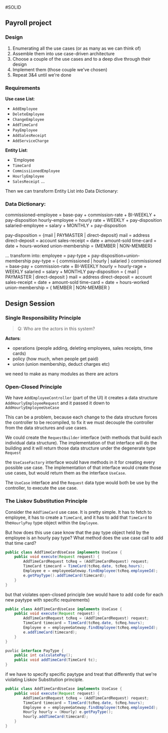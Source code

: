 #SOLID 

## Payroll project
### Design
1. Enumerating all the use cases (or as many as we can think of)
2. Assemble them into use case-driven architecture
3. Choose a couple of the use cases and to a deep dive through their design
4. Implement them (those couple we've chosen) 
5. Repeat 3&4 until we're done

### Requirements
**Use case List**:
- `AddEmployee`
- `DeleteEmployee`
- `ChangeEmployee`
- `AddTimeCard`
- `PayEmployee`
- `AddSalesReceipt`
- `AddServiceCharge`

**Entity List**:
- `Employee
- `TimeCard`
- `CommissiionedEmployee`
- `HourlyEmployee`
- `SalesReceipt`
...

Then we can transform Entity List into Data Dictionary:

### Data Dictionary:
commissioned-employee = base-pay + commission-rate + BI-WEEKLY + pay-disposition
hourly-employee = hourly rate + WEEKLY + pay-disposition
salaried-employee = salary + MONTHLY + pay-disposition

pay-disposition = {mail | PAYMASTER | direct-deposit}
	mail = address
	direct-deposit = account
sales-receipt = date + amount-sold
time-card = date + hours-worked
union-membership  = {MEMBER | NON-MEMBER}

...
transform into:
employee = pay-type + pay-disposition+union-membership
	pay-type = { commissioned | hourly | salaried }
		commissioned = base-pay + commission-rate + BI-WEEKLY
		hourly = hourly-rage + WEEKLY
		salaried = salary + MONTHLY
	pay-disposition = { mail | PAYMASTER | direct-deposit }
		mail = address
		direct-deposit = account
	sales-receipt = date + amount-sold
	time-card = date + hours-worked
	union-membership = { MEMBER | NON-MEMBER }


## Design Session

### Single Responsibility Principle
> Q: Who are the actors in this system?

**Actors**:
- operations (people adding, deleting employees, sales receipts, time cards)
- policy (how much, when people get paid) 
- union (union membership, deduct charges etc)

we need to make as many modules as there are actors

### Open-Closed Principle
We have `AddEmployeeController` (part of the UI) it creates a data structure `AddHourlyEmployeeRequest` and it passed it down to `AddHourlyEmployeeUseCase`

This can be a problem, because each change to the data structure forces the controller to be recompiled, to fix it we must decouple the controller from the data structures and use cases. 

We could create the `RequestBuilder` interface (with methods that build each individual data structure). The implementation of that interface will do the building and it will return those data structure under the degenerate type `Request`

the `UseCaseFactory` interface would have methods in it for creating every possible use case. The implementation of that interface would create those use cases, but would return them as the interface `UseCase`. 

The `UseCase` interface and the `Request` data type would both be use by the controller, to execute the use case.

### The Liskov Substitution Principle

Consider the `AddTimeCard` use case. It is pretty simple. It has to fetch to employee, it has to create a `TimeCard`, and it has to add that `TimeCard` to the`HourlyPay` type object within the `Employee`.

But how does this use case know that the pay type object held by the employee is an hourly pay type? What method does the use case call to add that time card?

```java
public class AddTimeCardUseCase implements UseCase {
	public void execute(Request request) {
		AddTimeCardRequest tcReq = (AddTimeCardRequest) request;
		TimeCard timecard = TimeCard(tcReq.date, tcReq.hours);
		Employee e = employeeGateway.findEmployee(tcReq.employeeId);
		e.getPayType().addTimeCard(timecard);
	}
}
```

but that violates open-closed principle (we would have to add code for each new paytype with specific requirements)

```java
public class AddTimeCardUseCase implements UseCase {
	public void execute(Request request) {
		AddTimeCardRequest tcReq = (AddTimeCardRequest) request;
		TimeCard timecard = TimeCard(tcReq.date, tcReq.hours);
		Employee e = employeeGateway.findEmployee(tcReq.employeeId);
		e.addTimeCard(timecard);
	}
}

puvlic interface PayType {
	public int calculatePay();
	public void addTimeCard(TimeCard tc);
}
```

if we have to specify specific paytype and treat that differently that we're violating Liskov Substitution principle. 

```java
public class AddTimeCardUseCase implements UseCase {
	public void execute(Request request) {
		AddTimeCardRequest tcReq = (AddTimeCardRequest) request;
		TimeCard timecard = TimeCard(tcReq.date, tcReq.hours);
		Employee e = employeeGateway.findEmployee(tcReq.employeeId);
		Hourly hourly = (Hourly) e.getPayType();
		hourly.addTimeCard(timecard);
	}
}
```